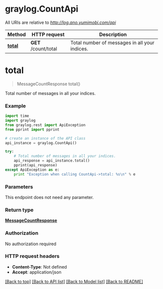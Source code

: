 # graylog.CountApi

All URIs are relative to *http://log.ano.yumimobi.com/api*

Method | HTTP request | Description
------------- | ------------- | -------------
[**total**](CountApi.md#total) | **GET** /count/total | Total number of messages in all your indices.


# **total**
> MessageCountResponse total()

Total number of messages in all your indices.



### Example 
```python
import time
import graylog
from graylog.rest import ApiException
from pprint import pprint

# create an instance of the API class
api_instance = graylog.CountApi()

try: 
    # Total number of messages in all your indices.
    api_response = api_instance.total()
    pprint(api_response)
except ApiException as e:
    print "Exception when calling CountApi->total: %s\n" % e
```

### Parameters
This endpoint does not need any parameter.

### Return type

[**MessageCountResponse**](MessageCountResponse.md)

### Authorization

No authorization required

### HTTP request headers

 - **Content-Type**: Not defined
 - **Accept**: application/json

[[Back to top]](#) [[Back to API list]](../README.md#documentation-for-api-endpoints) [[Back to Model list]](../README.md#documentation-for-models) [[Back to README]](../README.md)

